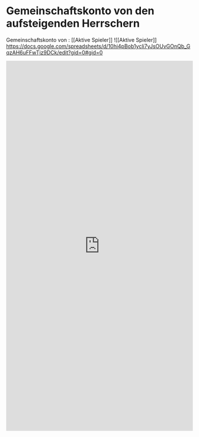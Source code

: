 # Gemeinschaftskonto von den aufsteigenden Herrschern

Gemeinschaftskonto von : [[Aktive Spieler]]
![[Aktive Spieler]]
https://docs.google.com/spreadsheets/d/10hi4pBob1ycli7yJsOUvGOnQb_GqzAH6uFFwTjz9DCk/edit?gid=0#gid=0

<iframe src="https://docs.google.com/spreadsheets/d/10hi4pBob1ycli7yJsOUvGOnQb_GqzAH6uFFwTjz9DCk/edit?gid=0#gid=0" style="border:0px #ffffff none;" name="Gemeinschaftskonto" scrolling="yes" frameborder="1" marginheight="0px" marginwidth="1px" height="1000px" width="100%" allowfullscreen></iframe>
